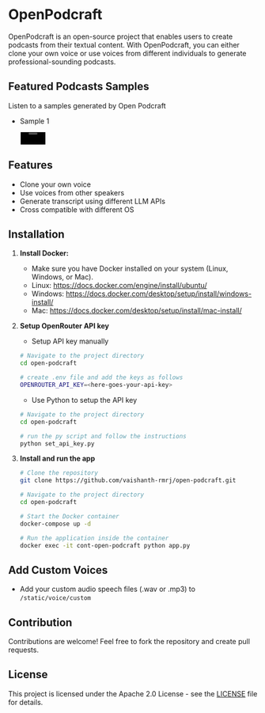 # OpenPodcraft

OpenPodcraft is an open-source project that enables users to create podcasts from their textual content. With OpenPodcraft, you can either clone your own voice or use voices from different individuals to generate professional-sounding podcasts.

## Featured Podcasts Samples
Listen to a samples generated by Open Podcraft

- Sample 1
<div align="center" style="width:100px;">
   <video src="https://github.com/user-attachments/assets/7bc4d91e-b00e-41c2-9cb4-acad90909859" style="width:50px;"></video>      
</div>

## Features

- Clone your own voice
- Use voices from other speakers
- Generate transcript using different LLM APIs
- Cross compatible with different OS

## Installation

1. **Install Docker:** 
    - Make sure you have Docker installed on your system (Linux, Windows, or Mac).
    - Linux: https://docs.docker.com/engine/install/ubuntu/
    - Windows: https://docs.docker.com/desktop/setup/install/windows-install/
    - Mac: https://docs.docker.com/desktop/setup/install/mac-install/

2. **Setup OpenRouter API key** 
    - Setup API key manually
    ```sh
    # Navigate to the project directory
    cd open-podcraft

    # create .env file and add the keys as follows
    OPENROUTER_API_KEY=<here-goes-your-api-key>
    ```

    - Use Python to setup the API key
    ```sh
    # Navigate to the project directory
    cd open-podcraft

    # run the py script and follow the instructions
    python set_api_key.py
    ```


3. **Install and run the app** 

    ```sh
    # Clone the repository
    git clone https://github.com/vaishanth-rmrj/open-podcraft.git

    # Navigate to the project directory
    cd open-podcraft

    # Start the Docker container
    docker-compose up -d 

    # Run the application inside the container
    docker exec -it cont-open-podcraft python app.py
    ```

## Add Custom Voices
- Add your custom audio speech files (.wav or .mp3) to `/static/voice/custom`

## Contribution

Contributions are welcome! Feel free to fork the repository and create pull requests.

## License

This project is licensed under the Apache 2.0 License - see the [LICENSE](LICENSE) file for details.

